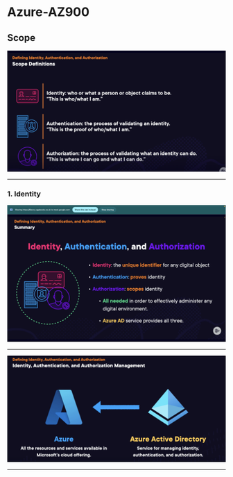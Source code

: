 # Azure-AZ900

## Scope

![scope](./img/1.png)

---

### 1. Identity

![scope](./img/3.png)

---

![scope](./img/4.png)

---
